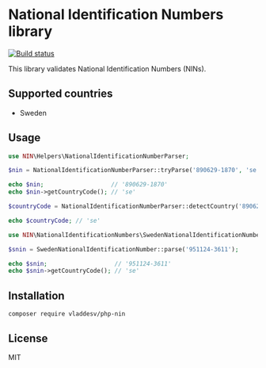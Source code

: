 # National Identification Numbers library
[![Build status](https://travis-ci.org/vladdeSV/php-nin.png?branch=master)](https://travis-ci.org/vladdeSV/php-nin) 

This library validates National Identification Numbers (NINs).

## Supported countries
* Sweden


## Usage

```php
use NIN\Helpers\NationalIdentificationNumberParser;

$nin = NationalIdentificationNumberParser::tryParse('890629-1870', 'se');

echo $nin;                   // '890629-1870'
echo $nin->getCountryCode(); // 'se'
```


```php
$countryCode = NationalIdentificationNumberParser::detectCountry('890629-1870'); // valid swedish personal identity number

echo $countryCode; // 'se'
```

```php
use NIN\NationalIdentificationNumbers\SwedenNationalIdentificationNumber;

$snin = SwedenNationalIdentificationNumber::parse('951124-3611');

echo $snin;                   // '951124-3611'
echo $snin->getCountryCode(); // 'se'
```

## Installation

```
composer require vladdesv/php-nin
```

## License
MIT
